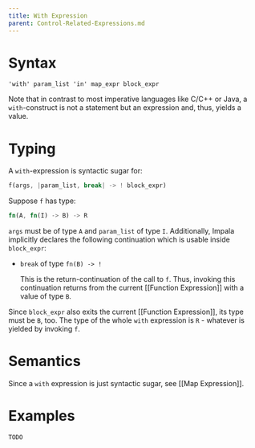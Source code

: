 ```yaml
---
title: With Expression
parent: Control-Related-Expressions.md
---
```


# Syntax

```
'with' param_list 'in' map_expr block_expr
```

Note that in contrast to most imperative languages like C/C++ or Java, a ```with```-construct is not a statement but an expression and, thus, yields a value.

# Typing

A ```with```-expression is syntactic sugar for:
```rust
f(args, |param_list, break| -> ! block_expr)
```

Suppose ```f``` has type:
```rust
fn(A, fn(I) -> B) -> R
```
```args``` must be of type ```A``` and ```param_list``` of type ```I```.
Additionally, Impala implicitly declares the following continuation which is usable inside ```block_expr```:

* ```break``` of type ```fn(B) -> !```

   This is the return-continuation of the call to ```f```.
   Thus, invoking this continuation returns from the current [[Function Expression]] with a value of type ```B```.

Since ```block_expr``` also exits the current [[Function Expression]],  its type must be ```B```, too.
The type of the whole ```with``` expression is ```R``` - whatever is yielded by invoking ```f```.

# Semantics

Since a ```with``` expression is just syntactic sugar, see [[Map Expression]].

# Examples

```rust
TODO
```
